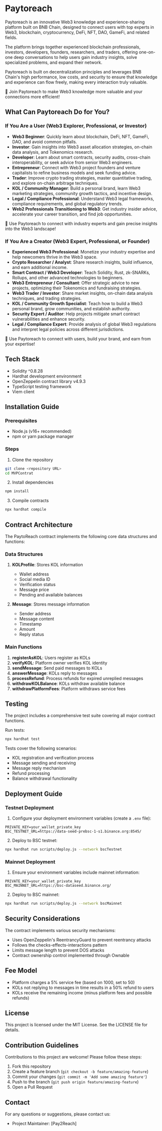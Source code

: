 # Paytoreach

Paytoreach is an innovative Web3 knowledge and experience-sharing platform built on BNB Chain, designed to connect users with top experts in Web3, blockchain, cryptocurrency, DeFi, NFT, DAO, GameFi, and related fields.

The platform brings together experienced blockchain professionals, investors, developers, founders, researchers, and traders, offering one-on-one deep conversations to help users gain industry insights, solve specialized problems, and expand their network.

Paytoreach is built on decentralization principles and leverages BNB Chain's high performance, low costs, and security to ensure that knowledge and experience can flow freely, making every interaction truly valuable.

🚀 Join Paytoreach to make Web3 knowledge more valuable and your connections more efficient!

## What Can Paytoreach Do for You?

### If You Are a User (Web3 Explorer, Professional, or Investor)

- **Web3 Beginner**: Quickly learn about blockchain, DeFi, NFT, GameFi, DAO, and avoid common pitfalls.
- **Investor**: Gain insights into Web3 asset allocation strategies, on-chain data analysis, and Tokenomics research.
- **Developer**: Learn about smart contracts, security audits, cross-chain interoperability, or seek advice from senior Web3 engineers.
- **Entrepreneur**: Connect with Web3 project founders and venture capitalists to refine business models and seek funding advice.
- **Trader**: Improve crypto trading strategies, master quantitative trading, and explore on-chain arbitrage techniques.
- **KOL / Community Manager**: Build a personal brand, learn Web3 marketing strategies, community growth tactics, and incentive design.
- **Legal / Compliance Professional**: Understand Web3 legal frameworks, compliance requirements, and global regulatory trends.
- **Web2 Professionals Transitioning to Web3**: Get industry insider advice, accelerate your career transition, and find job opportunities.

🚀 Use Paytoreach to connect with industry experts and gain precise insights into the Web3 landscape!

### If You Are a Creator (Web3 Expert, Professional, or Founder)

- **Experienced Web3 Professional**: Monetize your industry expertise and help newcomers thrive in the Web3 space.
- **Crypto Researcher / Analyst**: Share research insights, build influence, and earn additional income.
- **Smart Contract / Web3 Developer**: Teach Solidity, Rust, zk-SNARKs, Rollups, and other advanced technologies to beginners.
- **Web3 Entrepreneur / Consultant**: Offer strategic advice to new projects, optimizing their Tokenomics and fundraising strategies.
- **Web3 Trader / Investor**: Share market insights, on-chain data analysis techniques, and trading strategies.
- **KOL / Community Growth Specialist**: Teach how to build a Web3 personal brand, grow communities, and establish authority.
- **Security Expert / Auditor**: Help projects mitigate smart contract vulnerabilities and enhance security.
- **Legal / Compliance Expert**: Provide analysis of global Web3 regulations and interpret legal policies across different jurisdictions.

🚀 Use Paytoreach to connect with users, build your brand, and earn from your expertise!

## Tech Stack

- Solidity ^0.8.28
- Hardhat development environment
- OpenZeppelin contract library v4.9.3
- TypeScript testing framework
- Viem client

## Installation Guide

### Prerequisites

- Node.js (v16+ recommended)
- npm or yarn package manager

### Steps

1. Clone the repository
```bash
git clone <repository URL>
cd MVPContrat
```

2. Install dependencies
```bash
npm install
```

3. Compile contracts
```bash
npx hardhat compile
```

## Contract Architecture

The PaytoReach contract implements the following core data structures and functions:

### Data Structures

1. **KOLProfile**: Stores KOL information
   - Wallet address
   - Social media ID
   - Verification status
   - Message price
   - Pending and available balances

2. **Message**: Stores message information
   - Sender address
   - Message content
   - Timestamp
   - Amount
   - Reply status

### Main Functions

1. **registerAsKOL**: Users register as KOLs
2. **verifyKOL**: Platform owner verifies KOL identity
3. **sendMessage**: Send paid messages to KOLs
4. **answerMessage**: KOLs reply to messages
5. **processRefund**: Process refunds for expired unreplied messages
6. **withdrawKOLBalance**: KOLs withdraw available balance
7. **withdrawPlatformFees**: Platform withdraws service fees

## Testing

The project includes a comprehensive test suite covering all major contract functions.

Run tests:
```bash
npx hardhat test
```

Tests cover the following scenarios:
- KOL registration and verification process
- Message sending and receiving
- Message reply mechanism
- Refund processing
- Balance withdrawal functionality

## Deployment Guide

### Testnet Deployment

1. Configure your deployment environment variables (create a `.env` file):
```
PRIVATE_KEY=your_wallet_private_key
BSC_TESTNET_URL=https://data-seed-prebsc-1-s1.binance.org:8545/
```

2. Deploy to BSC testnet:
```bash
npx hardhat run scripts/deploy.js --network bscTestnet
```

### Mainnet Deployment

1. Ensure your environment variables include mainnet information:
```
PRIVATE_KEY=your_wallet_private_key
BSC_MAINNET_URL=https://bsc-dataseed.binance.org/
```

2. Deploy to BSC mainnet:
```bash
npx hardhat run scripts/deploy.js --network bscMainnet
```

## Security Considerations

The contract implements various security mechanisms:
- Uses OpenZeppelin's ReentrancyGuard to prevent reentrancy attacks
- Follows the checks-effects-interactions pattern
- Limits message length to prevent DOS attacks
- Contract ownership control implemented through Ownable

## Fee Model

- Platform charges a 5% service fee (based on 1000, set to 50)
- KOLs not replying to messages in time results in a 50% refund to users
- KOLs receive the remaining income (minus platform fees and possible refunds)

## License

This project is licensed under the MIT License. See the LICENSE file for details.

## Contribution Guidelines

Contributions to this project are welcome! Please follow these steps:

1. Fork this repository
2. Create a feature branch (`git checkout -b feature/amazing-feature`)
3. Commit your changes (`git commit -m 'Add some amazing feature'`)
4. Push to the branch (`git push origin feature/amazing-feature`)
5. Open a Pull Request

## Contact

For any questions or suggestions, please contact us:

- Project Maintainer: [Pay2Reach]
